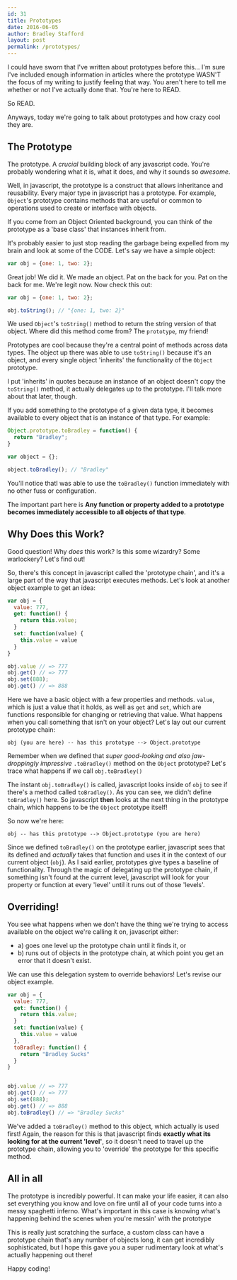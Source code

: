 ```yaml
---
id: 31
title: Prototypes
date: 2016-06-05
author: Bradley Stafford
layout: post
permalink: /prototypes/
---
```


I could have sworn that I've written about prototypes before this... I'm sure I've included enough information in articles where the prototype WASN'T the focus of my writing to justify feeling that way. You aren't here to tell me whether or not I've actually done that. You're here to READ.

So READ.

Anyways, today we're going to talk about prototypes and how crazy cool they are.

<!--more-->

## The Prototype

The prototype. A _crucial_ building block of any javascript code. You're probably wondering what it is, what it does, and why it sounds so _awesome_.

Well, in javascript, the prototype is a construct that allows inheritance and reusability. Every major type in javascript has a prototype. For example, `Object`'s prototype contains methods that are useful or common to operations used to create or interface with objects.

If you come from an Object Oriented background, you can think of the prototype as a 'base class' that instances inherit from.

It's probably easier to just stop reading the garbage being expelled from my brain and look at some of the CODE. Let's say we have a simple object:

```js
var obj = {one: 1, two: 2};
```

Great job! We did it. We made an object. Pat on the back for you. Pat on the back for me. We're legit now. Now check this out:

```js
var obj = {one: 1, two: 2};

obj.toString(); // "{one: 1, two: 2}"
```

We used `Object`'s `toString()` method to return the string version of that object. Where did this method come from? The `prototype`, my friend!

Prototypes are cool because they're a central point of methods across data types. The object up there was able to use `toString()` because it's an object, and every single object 'inherits' the functionality of the `Object` prototype.

I put 'inherits' in quotes because an instance of an object doesn't copy the `toString()` method, it actually delegates up to the prototype. I'll talk more about that later, though.

If you add something to the prototype of a given data type, it becomes available to every object that is an instance of that type. For example:

```js
Object.prototype.toBradley = function() {
  return "Bradley";
}

var object = {};

object.toBradley(); // "Bradley"
```

You'll notice thatI was able to use the `toBradley()` function immediately with no other fuss or configuration.

The important part here is __Any function or property added to a prototype becomes immediately accessible to all objects of that type__.

## Why Does this Work?

Good question! Why _does_ this work? Is this some wizardry? Some warlockery? Let's find out!

So, there's this concept in javascript called the 'prototype chain', and it's a large part of the way that javascript executes methods. Let's look at another object example to get an idea:

```js
var obj = {
  value: 777,
  get: function() {
    return this.value;
  }
  set: function(value) {
    this.value = value
  }
}

obj.value // => 777
obj.get() // => 777
obj.set(888);
obj.get() // => 888
```

Here we have a basic object with a few properties and methods. `value`, which is just a value that it holds, as well as `get` and `set`, which are functions responsible for changing or retrieving that value. What happens when you call something that isn't on your object? Let's lay out our current prototype chain:

```
obj (you are here) -- has this prototype --> Object.prototype
```

Remember when we defined that _super good-looking  and also jaw-droppingly impressive_ `.toBradley()` method on the `Object` prototype? Let's trace what happens if we call `obj.toBradley()`

The instant `obj.toBradley()` is called, javascript looks inside of `obj` to see if there's a method called `toBradley()`. As you can see, we didn't define `toBradley()` here. So javascript __then__ looks at the next thing in the prototype chain, which happens to be the `Object` prototype itself!

So now we're here:

```
obj -- has this prototype --> Object.prototype (you are here)
```

Since we defined `toBradley()` on the prototype earlier, javascript sees that its defined and _actually_ takes that function and uses it in the context of our current object (`obj`). As I said earlier, prototypes give types a baseline of functionality. Through the magic of delegating up the prototype chain, if something isn't found at the current level, javascript will look for your property or function at every 'level' until it runs out of those 'levels'.

## Overriding!

You see what happens when we don't have the thing we're trying to access available on the object we're calling it on, javascript either:

- a) goes one level up the prototype chain until it finds it, or
- b) runs out of objects in the prototype chain, at which point you get an error that it doesn't exist.

We can use this delegation system to override behaviors! Let's revise our object example.


```js
var obj = {
  value: 777,
  get: function() {
    return this.value;
  }
  set: function(value) {
    this.value = value
  },
  toBradley: function() {
    return "Bradley Sucks"
  }
}


obj.value // => 777
obj.get() // => 777
obj.set(888);
obj.get() // => 888
obj.toBradley() // => "Bradley Sucks"
```

We've added a `toBradley()` method to this object, which actually is used first! Again, the reason for this is that javascript finds __exactly what its looking for at the current 'level'__, so it doesn't need to travel up the prototype chain, allowing you to 'override' the prototype for this specific method.

## All in all

The prototype is incredibly powerful. It can make your life easier, it can also set everything you know and love on fire until all of your code turns into a messy spaghetti inferno. What's important in this case is knowing what's happening behind the scenes when you're messin' with the prototype

This is really just scratching the surface, a custom class can have a prototype chain that's any number of objects long, it can get incredibly sophisticated, but I hope this gave you a super rudimentary look at what's actually happening out there!

Happy coding!
